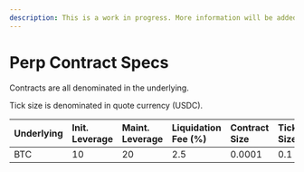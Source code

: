 ```yaml
---
description: This is a work in progress. More information will be added as they come.
---
```


# Perp Contract Specs

Contracts are all denominated in the underlying. 

Tick size is denominated in quote currency \(USDC\).

| Underlying | Init. Leverage | Maint. Leverage | Liquidation Fee \(%\) | Contract Size | Tick Size |
| :--- | :--- | :--- | :--- | :--- | :--- |
| BTC | 10 | 20 | 2.5 | 0.0001 | 0.1 |



